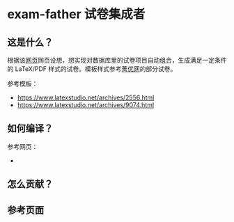 # exam-father 试卷集成者

## 这是什么？

根据该[网页](https://my.oschina.net/bubifengyun/blog/3054820)网页设想，想实现对数据库里的试卷项目自动组合，生成满足一定条件的 LaTeX/PDF 样式的试卷。模板样式参考[菁优网](http://www.jyeoo.com/)的部分试卷。

参考模板：

- https://www.latexstudio.net/archives/2556.html
- https://www.latexstudio.net/archives/9074.html


## 如何编译？

参考网页：

-

## 怎么贡献？

## 参考页面


